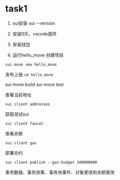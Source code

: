 # task1
1. sui安装
sui --version

2. 安装IDE，vscode插件

3. 安装钱包


4. 运行hello_move
创建项目
```shell
sui move new hello_move
```
发布上链
`cd hello_move`

sui move build
sui move test

查看当前地址
```shell
sui client addresses
```

获取测试sui
```shell
sui client faucet
```

查看余额
```shell
sui client gas
```

部署合约
```shell
sui client publish --gas-budget 100000000
```



事务数据、事务效果、事务块事件、对象更改和余额更改